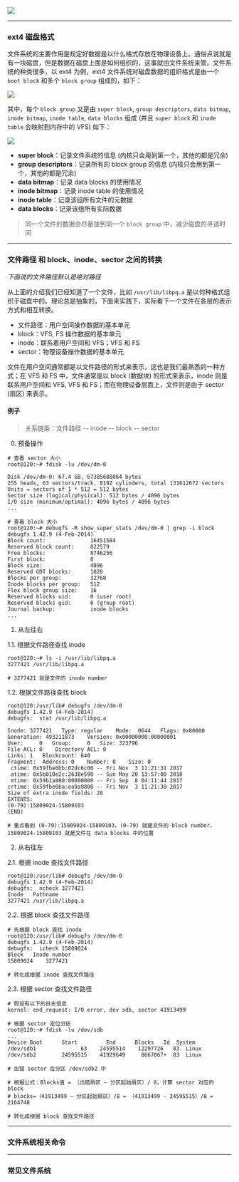 ![](https://raw.githubusercontent.com/hsxhr-10/picture/master/FS%20Layer.png)

---

### ext4 磁盘格式

文件系统的主要作用是规定好数据是以什么格式存放在物理设备上。通俗点说就是有一块磁盘，但是数据在磁盘上面是如何组织的，这事就由文件系统来管。文件系统的种类很多，以 ext4 为例，ext4 文件系统对磁盘数据的组织格式是由一个 `boot block` 和多个 `block group` 组成的，如下：

![](https://raw.githubusercontent.com/hsxhr-10/picture/master/ext4-磁盘格式1.png)

其中，每个 `block group` 又是由 `super block`, `group descriptors`, `data bitmap`, `inode bitmap`, `inode table`, `data blocks` 组成 (并且 `super block` 和 `inode table` 会映射到内存中的 VFS) 如下：

![](https://raw.githubusercontent.com/hsxhr-10/picture/master/ext4-磁盘格式2.png)

- **super block**：记录文件系统的信息 (内核只会用到第一个，其他的都是冗余)
- **group descriptors**：记录所有的 block group 的信息 (内核只会用到第一个，其他的都是冗余)
- **data bitmap**：记录 data blocks 的使用情况
- **inode bitmap**：记录 inode table 的使用情况
- **inode table**：记录该组所有文件的元数据
- **data blocks**：记录该组所有实际数据

> 同一个文件的数据会尽量放到同一个 `block group` 中，减少磁盘的寻道时间

---

### 文件路径 和 block、inode、sector 之间的转换

*下面说的文件路径默认是绝对路径*

从上面的介绍我们已经知道了一个文件，比如 `/usr/lib/libpq.a` 是以何种格式组织于磁盘中的。理论总是抽象的，下面来实践下，实际看下一个文件在各层的表示方式和相互转换。

- 文件路径：用户空间操作数据的基本单元
- block：VFS, FS 操作数据的基本单元
- inode：联系着用户空间和 VFS；VFS 和 FS
- sector：物理设备操作数据的基本单元

文件在用户空间通常都是以文件路径的形式来表示，这也是我们最熟悉的一种方式；在 VFS 和 FS 中，文件通常是以 block (数据块) 的形式来表示，inode 则是联系用户空间和 VFS, VFS 和 FS；而在物理设备层面上，文件则是由于 sector (扇区) 来表示。

#### 例子

> 关系链条：文件路径 -- inode -- block -- sector

0. 预备操作

```
# 查看 sector 大小
root@120:~# fdisk -lu /dev/dm-0

Disk /dev/dm-0: 67.4 GB, 67385688064 bytes
255 heads, 63 sectors/track, 8192 cylinders, total 131612672 sectors
Units = sectors of 1 * 512 = 512 bytes
Sector size (logical/physical): 512 bytes / 4096 bytes
I/O size (minimum/optimal): 4096 bytes / 4096 bytes
...

# 查看 block 大小
root@120:~# debugfs -R show_super_stats /dev/dm-0 | grep -i block
debugfs 1.42.9 (4-Feb-2014)
Block count:              16451584
Reserved block count:     822579
Free blocks:              8746256
First block:              0
Block size:               4096
Reserved GDT blocks:      1020
Blocks per group:         32768
Inode blocks per group:   512
Flex block group size:    16
Reserved blocks uid:      0 (user root)
Reserved blocks gid:      0 (group root)
Journal backup:           inode blocks
...
```

1. 从左往右

1.1. 根据文件路径查找 inode

```
root@120:~# ls -i /usr/lib/libpq.a
3277421 /usr/lib/libpq.a

# 3277421 就是文件的 inode number
```

1.2. 根据文件路径查找 block

```
root@120:/usr/lib# debugfs /dev/dm-0
debugfs 1.42.9 (4-Feb-2014)
debugfs:  stat /usr/lib/libpq.a

Inode: 3277421   Type: regular    Mode:  0644   Flags: 0x80000
Generation: 493211873    Version: 0x00000000:00000001
User:     0   Group:     0   Size: 323796
File ACL: 0    Directory ACL: 0
Links: 1   Blockcount: 640
Fragment:  Address: 0    Number: 0    Size: 0
 ctime: 0x59fbe0bb:02dc6c00 -- Fri Nov  3 11:21:31 2017
 atime: 0x5b010e2c:2638e590 -- Sun May 20 13:57:00 2018
 mtime: 0x59b1a800:00000000 -- Fri Sep  8 04:11:44 2017
crtime: 0x59fbe0ba:ea9a9800 -- Fri Nov  3 11:21:30 2017
Size of extra inode fields: 28
EXTENTS:
(0-79):15809024-15809103
(END)

# 重点看到 (0-79):15809024-15809103，(0-79) 就是文件的 block number，15809024-15809103 就是文件在 data blocks 中的位置
```

2. 从右往左

2.1. 根据 inode 查找文件路径

```
root@120:/usr/lib# debugfs /dev/dm-0
debugfs 1.42.9 (4-Feb-2014)
debugfs:  ncheck 3277421
Inode	Pathname
3277421	/usr/lib/libpq.a
```

2.2. 根据 block 查找文件路径

```
# 先根据 block 查找 inode
root@120:/usr/lib# debugfs /dev/dm-0
debugfs 1.42.9 (4-Feb-2014)
debugfs:  icheck 15809024
Block	Inode number
15809024	3277421

# 转化成根据 inode 查找文件路径
```

2.3. 根据 sector 查找文件路径

```
# 假设有以下的日志信息
kernel: end_request: I/O error, dev sdb, sector 41913499

# 根据 sector 定位分区
root@120:~# fdisk -lu /dev/sdb
...
Device Boot      Start         End      Blocks   Id  System
/dev/sdb1              63    24595514    12297726   83  Linux
/dev/sdb2        24595515    41929649     8667067+  83  Linux

# 出错 sector 在分区 /dev/sdb2 中

# 根据公式：Blocks值 = （出错扇区 – 分区起始扇区）/ 8，计算 sector 对应的 block
# blocks=（41913499 – 分区起始扇区）/8 = （41913499 - 24595515）/8 = 2164748

# 转化成根据 block 查找文件路径
```

---

### 文件系统相关命令

---

### 常见文件系统

